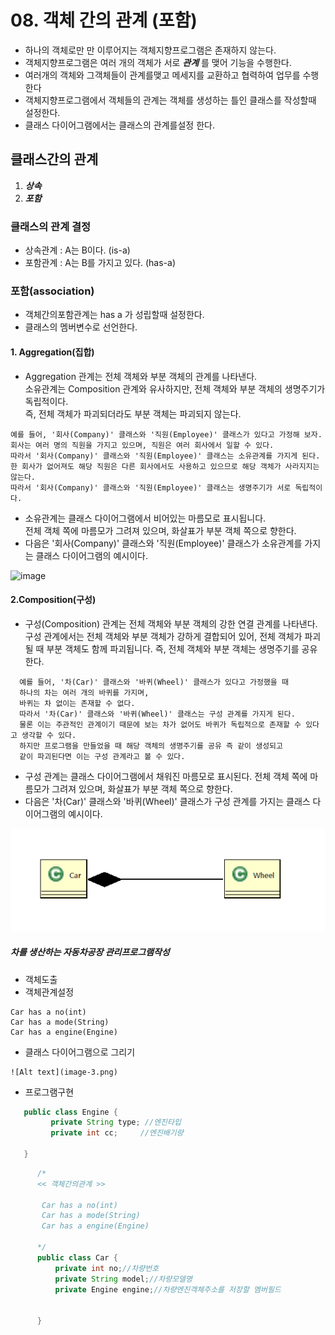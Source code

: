 # 08. 객체 간의 관계 (포함)
  - 하나의 객체로만 만 이루어지는 객체지향프로그램은 존재하지 않는다. 
  - 객체지향프로그램은 여러 개의 객체가 서로  ***관계*** 를 맺어 기능을 수행한다.
  - 여러개의 객체와 그객체들이 관계를맺고 메세지를 교환하고 협력하여 업무를 수행한다
  - 객체지향프로그램에서 객체들의 관계는 객체를 생성하는 틀인 클래스를 작성할때 설정한다.
  - 클래스 다이어그램에서는 클래스의 관계를설정 한다.

## 클래스간의 관계
  1. ***상속***
  2. ***포함***

### 클래스의 관계 결정

  - 상속관계 : A는 B이다. (is-a)
  - 포함관계 : A는 B를 가지고 있다. (has-a)

### 포함(association) 
  
  - 객체간의포함관계는  has a 가 성립할때 설정한다.
  - 클래스의 멤버변수로 선언한다.

#### 1. Aggregation(집합)

  - Aggregation 관계는 전체 객체와 부분 객체의 관계를 나타낸다.<br>
     소유관계는 Composition 관계와 유사하지만, 전체 객체와 부분 객체의 생명주기가 독립적이다.<br>
     즉, 전체 객체가 파괴되더라도 부분 객체는 파괴되지 않는다.
     
```
예를 들어, '회사(Company)' 클래스와 '직원(Employee)' 클래스가 있다고 가정해 보자.
회사는 여러 명의 직원을 가지고 있으며, 직원은 여러 회사에서 일할 수 있다. 
따라서 '회사(Company)' 클래스와 '직원(Employee)' 클래스는 소유관계를 가지게 된다.
한 회사가 없어져도 해당 직원은 다른 회사에서도 사용하고 있으므로 해당 객체가 사라지지는 않는다.
따라서 '회사(Company)' 클래스와 '직원(Employee)' 클래스는 생명주기가 서로 독립적이다.
```
      
  - 소유관계는 클래스 다이어그램에서 비어있는 마름모로 표시됩니다. <br>
    전체 객체 쪽에 마름모가 그려져 있으며, 화살표가 부분 객체 쪽으로 향한다.
  - 다음은 '회사(Company)' 클래스와 '직원(Employee)' 클래스가 소유관계를 가지는 클래스 다이어그램의 예시이다.

   ![image](https://github.com/2023-12-JAVA-DEVELOPER-149/01.JAVA_FUNDMENTAL/assets/75401545/d3bbaf0f-c05b-494b-979f-0d8c37e13dbf)

 



#### 2.Composition(구성)
   - 구성(Composition) 관계는 전체 객체와 부분 객체의 강한 연결 관계를 나타낸다.
     구성 관계에서는 전체 객체와 부분 객체가 강하게 결합되어 있어, 전체 객체가 파괴될 때 부분 객체도 함께 파괴됩니다. 
     즉, 전체 객체와 부분 객체는 생명주기를 공유한다.

```
  예를 들어, '차(Car)' 클래스와 '바퀴(Wheel)' 클래스가 있다고 가정했을 때 
  하나의 차는 여러 개의 바퀴를 가지며, 
  바퀴는 차 없이는 존재할 수 없다. 
  따라서 '차(Car)' 클래스와 '바퀴(Wheel)' 클래스는 구성 관계를 가지게 된다.
  물론 이는 주관적인 관계이기 때문에 보는 차가 없어도 바퀴가 독립적으로 존재할 수 있다고 생각할 수 있다. 
  하지만 프로그램을 만들었을 때 해당 객체의 생명주기를 공유 즉 같이 생성되고 
  같이 파괴된다면 이는 구성 관계라고 볼 수 있다.
```  
   - 구성 관계는 클래스 다이어그램에서 채워진 마름모로 표시된다. 
     전체 객체 쪽에 마름모가 그려져 있으며, 화살표가 부분 객체 쪽으로 향한다. 
   - 다음은 '차(Car)' 클래스와 '바퀴(Wheel)' 클래스가 구성 관계를 가지는 클래스 다이어그램의 예시이다.

   ![Alt text](image-2.png)



 ##### 차를 생산하는 자동차공장 관리프로그램작성

   - 객체도출
   - 객체관계설정
  ```
  Car has a no(int)
  Car has a mode(String)
  Car has a engine(Engine)
  
   ```

   - 클래스 다이어그램으로 그리기

    ![Alt text](image-3.png)



   - 프로그램구현 

   ```java
      public class Engine {
            private String type; //엔진타입
            private int cc;		//엔진배기량
      
      }
  ```

```java 
      /*
      << 객체간의관계 >>

       Car has a no(int)
       Car has a mode(String)
       Car has a engine(Engine)
      
      */
      public class Car {
          private int no;//차량번호
          private String model;//차량모델명
          private Engine engine;//차량엔진객체주소를 저장할 멤버필드
      

      }
```

 
   

  
  


